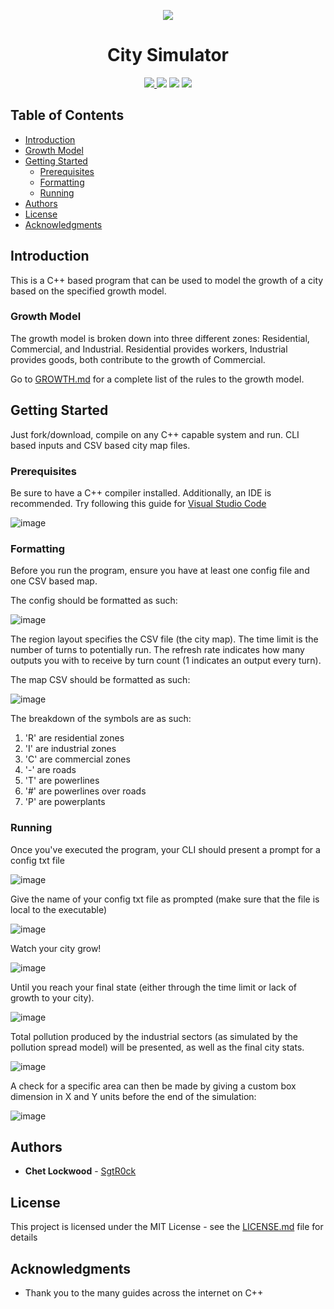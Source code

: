 <p align="center">
  <img src="https://github.com/SgtR0ck/City_Simulator/assets/8111664/ac60bc95-3be6-4110-99d3-74146b0a4892"
</p>
<h1 align="center"> 
  City Simulator  
</h1>

<p align="center">
  <a href="https://github.com/SgtR0ck/City_Simulator">
    <img src="https://img.shields.io/badge/version-1.0.0-green.svg?style=plastic">
  </a>
  <img src="https://img.shields.io/badge/language-C%2B%2B-%2300599C.svg?style=plastic&logo=C%2B%2B">
  <img src="https://img.shields.io/badge/code%20style-ANSI-orange.svg?style=plastic">
  <a href="https://github.com/SgtR0ck/City_Simulator/blob/main/LICENSE.md">
    <img src="https://img.shields.io/badge/license-MIT-green.svg?style=plastic">
  </a>
</p>

## Table of Contents
  - [Introduction](#introduction)
  - [Growth Model](#growth-model)
  - [Getting Started](#getting-started)
    - [Prerequisites](#prerequisites)
    - [Formatting](#formatting)
    - [Running](#running)
  - [Authors](#authors)
  - [License](#license)
  - [Acknowledgments](#acknowledgments)


## Introduction

This is a C++ based program that can be used to model the growth of a city based on the specified growth model.

### Growth Model

The growth model is broken down into three different zones: Residential, Commercial, and Industrial. Residential provides workers, Industrial provides goods, both contribute to the growth of Commercial.

Go to [GROWTH.md](https://github.com/SgtR0ck/City_Simulator/blob/main/GROWTH.md) for a complete list of the rules to the growth model.

## Getting Started

Just fork/download, compile on any C++ capable system and run. CLI based inputs and CSV based city map files.

### Prerequisites

Be sure to have a C++ compiler installed. Additionally, an IDE is recommended.
Try following this guide for [Visual Studio Code](https://code.visualstudio.com/docs/languages/cpp)

![image](https://github.com/SgtR0ck/City_Simulator/assets/8111664/73855d8b-0999-4c9b-8434-73d49ee4a338)

### Formatting

Before you run the program, ensure you have at least one config file and one CSV based map.

The config should be formatted as such:

![image](https://github.com/SgtR0ck/City_Simulator/assets/8111664/1d3d9073-e05a-4c67-b34e-5aa970ee8a0a)

The region layout specifies the CSV file (the city map).
The time limit is the number of turns to potentially run.
The refresh rate indicates how many outputs you with to receive by turn count (1 indicates an output every turn).

The map CSV should be formatted as such:

![image](https://github.com/SgtR0ck/City_Simulator/assets/8111664/6b23626f-dcd2-46d1-b77d-165ea7400783)

The breakdown of the symbols are as such:
1. 'R' are residential zones
2. 'I' are industrial zones
3. 'C' are commercial zones
4. '-' are roads
5. 'T' are powerlines
6. '#' are powerlines over roads
7. 'P' are powerplants

### Running

Once you've executed the program, your CLI should present a prompt for a config txt file

![image](https://github.com/SgtR0ck/City_Simulator/assets/8111664/90f0c37f-a0b8-4db2-8390-f01d5f3e080e)


Give the name of your config txt file as prompted (make sure that the file is local to the executable)

![image](https://github.com/SgtR0ck/City_Simulator/assets/8111664/b6c54b8b-8585-41d4-8e7c-7204a8df20f2)

Watch your city grow!

![image](https://github.com/SgtR0ck/City_Simulator/assets/8111664/15985ac7-f217-44cb-a63f-8e0fc0db1d7d)

Until you reach your final state (either through the time limit or lack of growth to your city).

![image](https://github.com/SgtR0ck/City_Simulator/assets/8111664/e139dcd7-1d3c-47a3-9fc7-be26d480bf81)

Total pollution produced by the industrial sectors (as simulated by the pollution spread model) will be presented, as well as the final city stats.

![image](https://github.com/SgtR0ck/City_Simulator/assets/8111664/74c774f3-3e27-481a-8070-a5c254da87c0)

A check for a specific area can then be made by giving a custom box dimension in X and Y units before the end of the simulation:

![image](https://github.com/SgtR0ck/City_Simulator/assets/8111664/442888fd-7ea9-4b75-a27b-ea260ed6ab13)

## Authors

* **Chet Lockwood** - [SgtR0ck](https://github.com/SgtR0ck)

## License

This project is licensed under the MIT License - see the [LICENSE.md](https://github.com/SgtR0ck/City_Simulator/blob/main/LICENSE.md) file for details

## Acknowledgments

* Thank you to the many guides across the internet on C++
